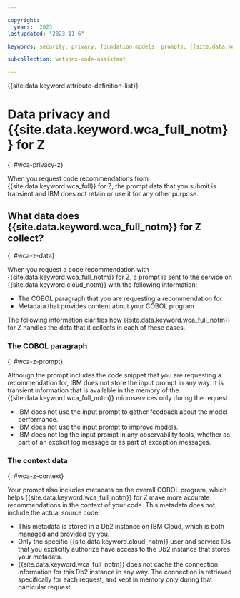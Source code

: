 ```yaml
---

copyright:
  years:  2023
lastupdated: "2023-11-6"

keywords: security, privacy, foundation models, prompts, {{site.data.keyword.wca_full}} for Z

subcollection: watsonx-code-assistant

---
```


{{site.data.keyword.attribute-definition-list}}


# Data privacy and {{site.data.keyword.wca_full_notm}} for Z
{: #wca-privacy-z}


When you request code recommendations from {{site.data.keyword.wca_full}} for Z, the prompt data that you submit is transient and IBM does not retain or use it for any other purpose.

## What data does {{site.data.keyword.wca_full_notm}} for Z collect?
{: #wca-z-data}

When you request a code recommendation with {{site.data.keyword.wca_full_notm}} for Z, a prompt is sent to the service on {{site.data.keyword.cloud_notm}} with the following information:

- The COBOL paragraph that you are requesting a recommendation for
- Metadata that provides content about your COBOL program

The following information clarifies how {{site.data.keyword.wca_full_notm}} for Z handles the data that it collects in each of these cases.

### The COBOL paragraph
{: #wca-z-prompt}

Although the prompt includes the code snippet that you are requesting a recommendation for, IBM does not store the input prompt in any way. It is transient information that is available in the memory of the {{site.data.keyword.wca_full_notm}} microservices only during the request.

- IBM does not use the input prompt to gather feedback about the model performance.
- IBM does not use the input prompt to improve models.
- IBM does not log the input prompt in any observability tools, whether as part of an explicit log message or as part of exception messages.

### The context data
{: #wca-z-context}

Your prompt also includes metadata on the overall COBOL program, which helps {{site.data.keyword.wca_full_notm}} for Z make more accurate recommendations in the context of your code. This metadata does not include the actual source code.

- This metadata is stored in a Db2 instance on IBM Cloud, which is both managed and provided by you.
- Only the specific {{site.data.keyword.cloud_notm}} user and service IDs that you explicitly authorize have access to the Db2 instance that stores your metadata.
- {{site.data.keyword.wca_full_notm}} does not cache the connection information for this Db2 instance in any way. The connection is retrieved specifically for each request, and kept in memory only during that particular request.

<!-- Generated by WCA for GP-->
